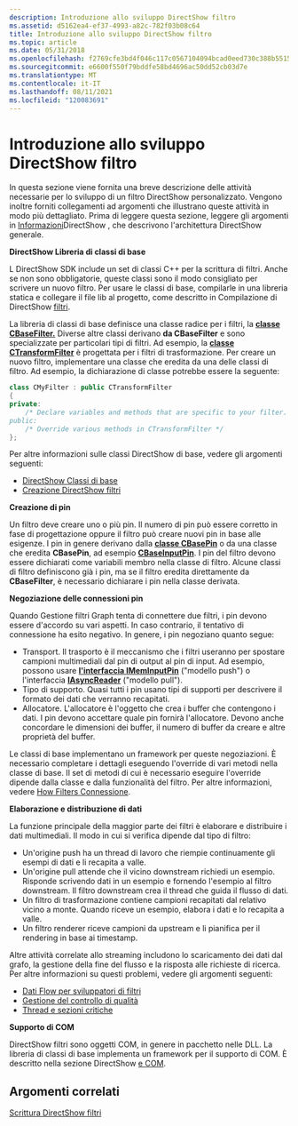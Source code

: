 ```yaml
---
description: Introduzione allo sviluppo DirectShow filtro
ms.assetid: d5162ea4-ef37-4993-a82c-782f03b08c64
title: Introduzione allo sviluppo DirectShow filtro
ms.topic: article
ms.date: 05/31/2018
ms.openlocfilehash: f2769cfe3bd4f046c117c0567104094bcad0eed730c388b551593dde6b41df25
ms.sourcegitcommit: e6600f550f79bddfe58bd4696ac50dd52cb03d7e
ms.translationtype: MT
ms.contentlocale: it-IT
ms.lasthandoff: 08/11/2021
ms.locfileid: "120083691"
---
```

# <a name="introduction-to-directshow-filter-development"></a>Introduzione allo sviluppo DirectShow filtro

In questa sezione viene fornita una breve descrizione delle attività necessarie per lo sviluppo di un filtro DirectShow personalizzato. Vengono inoltre forniti collegamenti ad argomenti che illustrano queste attività in modo più dettagliato. Prima di leggere questa sezione, leggere gli argomenti in [Informazioni](about-directshow.md)DirectShow , che descrivono l'architettura DirectShow generale.

**DirectShow Libreria di classi di base**

L DirectShow SDK include un set di classi C++ per la scrittura di filtri. Anche se non sono obbligatorie, queste classi sono il modo consigliato per scrivere un nuovo filtro. Per usare le classi di base, compilarle in una libreria statica e collegare il file lib al progetto, come descritto in Compilazione di DirectShow [filtri](building-directshow-filters.md).

La libreria di classi di base definisce una classe radice per i filtri, la [**classe CBaseFilter.**](cbasefilter.md) Diverse altre classi derivano **da CBaseFilter** e sono specializzate per particolari tipi di filtri. Ad esempio, la [**classe CTransformFilter**](ctransformfilter.md) è progettata per i filtri di trasformazione. Per creare un nuovo filtro, implementare una classe che eredita da una delle classi di filtro. Ad esempio, la dichiarazione di classe potrebbe essere la seguente:


```C++
class CMyFilter : public CTransformFilter
{
private:
    /* Declare variables and methods that are specific to your filter.
public:
    /* Override various methods in CTransformFilter */
};
```



Per altre informazioni sulle classi DirectShow di base, vedere gli argomenti seguenti:

-   [DirectShow Classi di base](directshow-base-classes.md)
-   [Creazione DirectShow filtri](building-directshow-filters.md)

**Creazione di pin**

Un filtro deve creare uno o più pin. Il numero di pin può essere corretto in fase di progettazione oppure il filtro può creare nuovi pin in base alle esigenze. I pin in genere derivano dalla [**classe CBasePin**](cbasepin.md) o da una classe che eredita **CBasePin**, ad esempio [**CBaseInputPin**](cbaseinputpin.md). I pin del filtro devono essere dichiarati come variabili membro nella classe di filtro. Alcune classi di filtro definiscono già i pin, ma se il filtro eredita direttamente da **CBaseFilter**, è necessario dichiarare i pin nella classe derivata.

**Negoziazione delle connessioni pin**

Quando Gestione filtri Graph tenta di connettere due filtri, i pin devono essere d'accordo su vari aspetti. In caso contrario, il tentativo di connessione ha esito negativo. In genere, i pin negoziano quanto segue:

-   Transport. Il trasporto è il meccanismo che i filtri useranno per spostare campioni multimediali dal pin di output al pin di input. Ad esempio, possono usare [**l'interfaccia IMemInputPin**](/windows/desktop/api/Strmif/nn-strmif-imeminputpin) ("modello push") o l'interfaccia [**IAsyncReader**](/windows/desktop/api/Strmif/nn-strmif-iasyncreader) ("modello pull").
-   Tipo di supporto. Quasi tutti i pin usano tipi di supporti per descrivere il formato dei dati che verranno recapitati.
-   Allocatore. L'allocatore è l'oggetto che crea i buffer che contengono i dati. I pin devono accettare quale pin fornirà l'allocatore. Devono anche concordare le dimensioni dei buffer, il numero di buffer da creare e altre proprietà del buffer.

Le classi di base implementano un framework per queste negoziazioni. È necessario completare i dettagli eseguendo l'override di vari metodi nella classe di base. Il set di metodi di cui è necessario eseguire l'override dipende dalla classe e dalla funzionalità del filtro. Per altre informazioni, vedere [How Filters Connessione](how-filters-connect.md).

**Elaborazione e distribuzione di dati**

La funzione principale della maggior parte dei filtri è elaborare e distribuire i dati multimediali. Il modo in cui si verifica dipende dal tipo di filtro:

-   Un'origine push ha un thread di lavoro che riempie continuamente gli esempi di dati e li recapita a valle.
-   Un'origine pull attende che il vicino downstream richiedi un esempio. Risponde scrivendo dati in un esempio e fornendo l'esempio al filtro downstream. Il filtro downstream crea il thread che guida il flusso di dati.
-   Un filtro di trasformazione contiene campioni recapitati dal relativo vicino a monte. Quando riceve un esempio, elabora i dati e lo recapita a valle.
-   Un filtro renderer riceve campioni da upstream e li pianifica per il rendering in base ai timestamp.

Altre attività correlate allo streaming includono lo scaricamento dei dati dal grafo, la gestione della fine del flusso e la risposta alle richieste di ricerca. Per altre informazioni su questi problemi, vedere gli argomenti seguenti:

-   [Dati Flow per sviluppatori di filtri](data-flow-for-filter-developers.md)
-   [Gestione del controllo di qualità](quality-control-management.md)
-   [Thread e sezioni critiche](threads-and-critical-sections.md)

**Supporto di COM**

DirectShow filtri sono oggetti COM, in genere in pacchetto nelle DLL. La libreria di classi di base implementa un framework per il supporto di COM. È descritto nella sezione DirectShow [e COM](directshow-and-com.md).

## <a name="related-topics"></a>Argomenti correlati

<dl> <dt>

[Scrittura DirectShow filtri](writing-directshow-filters.md)
</dt> </dl>

 

 



